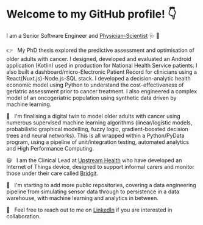 # Welcome to my GitHub profile! 👇

I am a Senior Software Engineer and [Physician-Scientist](https://www.hyms.ac.uk/about/people/gordon-mckenzie) 🩺 🧪

👉 &nbsp; My PhD thesis explored the predictive assessment and optimisation of older adults with cancer. I designed, developed and evaluated an Android application (Kotlin) used in production for National Health Service patients. I also built a dashboard/micro-Electronic Patient Record for clinicians using a React(Nuxt.js)-Node.js-SQL stack. I developed a decision-analytic health economic model using Python to understand the cost-effectiveness of geriatric assessment prior to cancer treatment. I also engineered a complex model of an oncogeriatric population using synthetic data driven by machine learning. 

🤔 &nbsp; I'm finalising a digital twin to model older adults with cancer using numerous supervised machine learning algorithms (linear/logistic models, probabilistic graphical modelling, fuzzy logic, gradient-boosted decision trees and neural networks). This is all wrapped within a Python/PyData program, using a pipeline of unit/integration testing, automated analytics and High Performance Computing.

😃 &nbsp; I am the Clinical Lead at [Upstream Health](https://upstream.health) who have developed an Internet of Things device, designed to support informal carers and monitor those under their care called [Bridgit](https://bridgit.care). 

🌱 &nbsp; I'm starting to add more public repositories, covering a data engineering pipeline from simulating sensor data through to persistence in a data warehouse, with machine learning and analytics in between. 

💬 &nbsp; Feel free to reach out to me on [LinkedIn](https://www.linkedin.com/in/gordon-a-g-mckenzie/) if you are interested in collaboration. 
